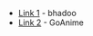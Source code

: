 - [Link 1](https://bhadoo-code.radioactive.workers.dev/) - bhadoo
- [Link 2](https://rough-heart.radioactive.workers.dev/) - GoAnime
